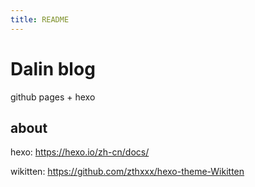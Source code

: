 ```yaml
---
title: README
---
```

# Dalin blog
github pages + hexo

## about
hexo: https://hexo.io/zh-cn/docs/

wikitten: https://github.com/zthxxx/hexo-theme-Wikitten